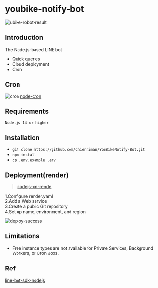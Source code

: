 # youbike-notify-bot
![ubike-robot-result](https://github.com/chienniman/YouBikeNotify-Bot/assets/97031067/babeef57-734b-46d1-9ceb-4624aa1c6d32)

## Introduction
The Node.js-based LINE bot

* Quick queries
* Cloud deployment
* Cron

## Cron
![cron](https://user-images.githubusercontent.com/97031067/223153397-a53e02d2-9527-4f6f-9635-21a90334ff9d.jpg)
[node-cron](https://www.npmjs.com/package/node-cron)

## Requirements
```Node.js 14 or higher```

## Installation

* ```git clone https://github.com/chienniman/YouBikeNotify-Bot.git```
* ```npm install```<br>
* ```cp .env.example .env``` <br>

## Deployment(render)
>[nodejs-on-rende](https://github.com/haojiwu/line-bot-nodejs-on-render)<br>

1.Configure [render.yaml](https://github.com/chienniman/YouBikeNotify-Bot/blob/main/render.yaml)<br>
2.Add a Web service<br>
3.Create a public Git repository<br>
4.Set up name, environment, and region<br>

![deploy-success](https://user-images.githubusercontent.com/97031067/223740969-e16e8586-e53b-491b-9caf-0eee42233eaa.jpg)

## Limitations
* Free instance types are not available for Private Services, Background Workers, or Cron Jobs.

## Ref
[line-bot-sdk-nodejs](https://github.com/line/line-bot-sdk-nodejs/tree/next)
